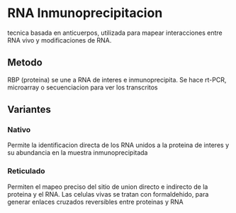 # RNA Inmunoprecipitacion

tecnica basada en anticuerpos, utilizada para mapear interacciones entre RNA vivo y modificaciones de RNA.

## Metodo

RBP (proteina) se une a RNA de interes e inmunoprecipita. Se hace rt-PCR, microarray o secuenciacion para ver los transcritos


## Variantes

### Nativo

Permite la identificacion directa de los RNA unidos a la proteina de interes y su abundancia en la muestra inmunoprecipitada

### Reticulado

Permiten el mapeo preciso del sitio de union directo e indirecto de la proteina y el RNA. 
Las celulas vivas se tratan con formaldehido, para generar enlaces cruzados reversibles entre proteinas y RNA 
